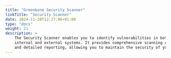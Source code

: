 ```yaml
---
title: "Greenbone Security Scanner"
linkTitle: "Security Scanner"
date: 2024-11-20T12:27:06+01:00
type: "docs"
weight: 21
description: >
    The Security Scanner enables you to identify vulnerabilities in both your 
    internal and external systems. It provides comprehensive scanning capabilities 
    and detailed reporting, allowing you to maintain the security of your infrastructure.
---
```


